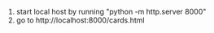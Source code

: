 1. start local host by running "python -m http.server 8000"
2. go to http://localhost:8000/cards.html
